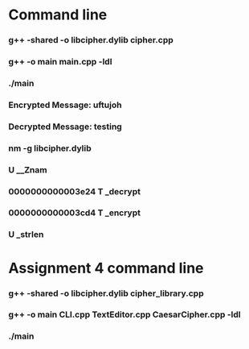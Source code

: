 # Command line
### g++ -shared -o libcipher.dylib cipher.cpp 
### g++ -o main main.cpp -ldl
### ./main
### Encrypted Message: uftujoh
### Decrypted Message: testing
### nm -g libcipher.dylib
###                  U __Znam
### 0000000000003e24 T _decrypt
### 0000000000003cd4 T _encrypt
###                  U _strlen

# Assignment 4 command line
### g++ -shared -o libcipher.dylib cipher_library.cpp
### g++ -o main CLI.cpp TextEditor.cpp CaesarCipher.cpp -ldl
### ./main

